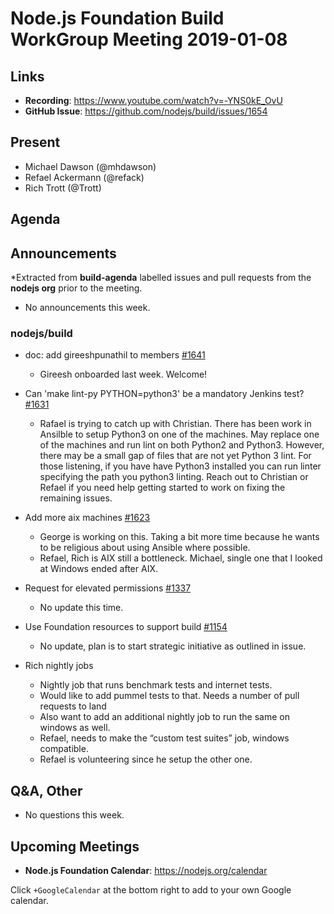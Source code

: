 # Node.js Foundation Build WorkGroup Meeting 2019-01-08

## Links

* **Recording**:  https://www.youtube.com/watch?v=-YNS0kE_OvU
* **GitHub Issue**: https://github.com/nodejs/build/issues/1654

## Present

* Michael Dawson (@mhdawson)
* Refael Ackermann (@refack)
* Rich Trott (@Trott)

## Agenda

## Announcements
 
*Extracted from **build-agenda** labelled issues and pull requests from the **nodejs org** prior to the meeting.

* No announcements this week.

### nodejs/build

* doc: add gireeshpunathil to members [#1641](https://github.com/nodejs/build/pull/1641)
  * Gireesh onboarded last week. Welcome!
* Can 'make lint-py PYTHON=python3' be a mandatory Jenkins test? [#1631](https://github.com/nodejs/build/issues/1631)
  * Rafael is trying to catch up with Christian. There has been work in Ansilble to setup
    Python3 on one of the machines.  May replace one of the machines and run lint on 
    both Python2 and Python3. However, there may be a small gap of files that are not
    yet Python 3 lint. For those listening, if you have have Python3 installed you can
    run linter specifying the path you python3 linting. Reach out to Christian or Refael if
    you need help getting started to work on fixing the remaining issues.
* Add more aix machines [#1623](https://github.com/nodejs/build/issues/1623)
  * George is working on this. Taking a bit more time because he wants to be religious about
     using Ansible where possible.
  * Refael, Rich is AIX still a bottleneck. Michael, single one that I looked at Windows ended
    after AIX.
* Request for elevated permissions [#1337](https://github.com/nodejs/build/issues/1337)
  * No update this time.
* Use Foundation resources to support build [#1154](https://github.com/nodejs/build/issues/1154)
  * No update, plan is to start strategic initiative as outlined in issue.

* Rich nightly jobs
  * Nightly job that runs benchmark tests and internet tests.  
  * Would like to add pummel tests to that. Needs a number of pull requests to land
  * Also want to add an additional nightly job to run the same on windows as well.
  * Refael, needs to make the “custom test suites” job, windows compatible.
  * Refael is volunteering since he setup the other one.

## Q&A, Other

* No questions this week.

## Upcoming Meetings

* **Node.js Foundation Calendar**: https://nodejs.org/calendar

Click `+GoogleCalendar` at the bottom right to add to your own Google calendar.
